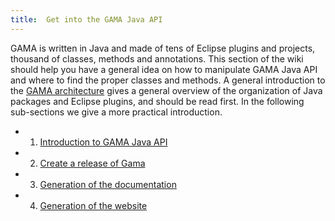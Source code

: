 ```yaml
---
title:  Get into the GAMA Java API
---
```



GAMA is written in Java and made of tens of Eclipse plugins and projects, thousand of classes, methods and annotations. This section of the wiki should help you have a general idea on how to manipulate GAMA Java API and where to find the proper classes and methods. A general introduction to the [GAMA architecture](GamaArchitecture) gives a general overview of the organization of Java packages and Eclipse plugins, and should be read first. In the following sub-sections we give a more practical introduction. 

 * 1. [Introduction to GAMA Java API](Introduction-To-Gama-Java-API)
 * 2. [Create a release of Gama](CreatingAReleaseOfGama)
 * 3. [Generation of the documentation](Documentation)
 * 4. [Generation of the website](WebsiteGeneration)
